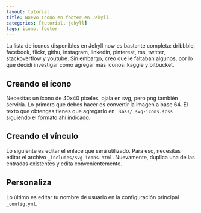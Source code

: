 ```yaml
---
layout: tutorial
title: Nuevo ícono en footer en Jekyll.
categories: [tutorial, jekyll] 
tags: icono, footer
---
```


La lista de iconos disponibles en Jekyll now es bastante completa: 
dribbble, facebook, flickr, githu, instagram, linkedin, pinterest, rss, twitter, stackoverflow y youtube.
Sin embargo, creo que le faltaban algunos, por lo que decidí investigar cómo agregar más íconos: kaggle y bitbucket.

## Creando el ícono

Necesitas un ícono de 40x40 pixeles, ojala en svg, pero png también serviría.
Lo primero que debes hacer es convertir la imagen a base 64. El texto que obtengas tienes que agregarlo en 
`_sass/_svg-icons.scss` siguiendo el formato ahí indicado.

## Creando el vínculo
Lo siguiente es editar el enlace que será utilizado. Para eso, necesitas editar el archivo `_includes/svg-icons.html`.
Nuevamente, duplica una de las entradas existentes y edita convenientemente.

## Personaliza
Lo último es editar tu nombre de usuario en la configuración principal `_config.yml`.
